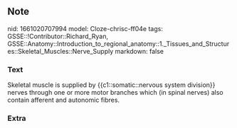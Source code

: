 ## Note
nid: 1661020707994
model: Cloze-chrisc-ff04e
tags: GSSE::!Contributor::Richard_Ryan, GSSE::Anatomy::Introduction_to_regional_anatomy::1._Tissues_and_Structures::Skeletal_Muscles::Nerve_Supply
markdown: false

### Text
<div class="toggle">
  Skeletal muscle is supplied by {{c1::somatic::nervous system
  division}} nerves through one or more motor branches which (in
  spinal nerves) also contain afferent and autonomic fibres.
</div>

### Extra

